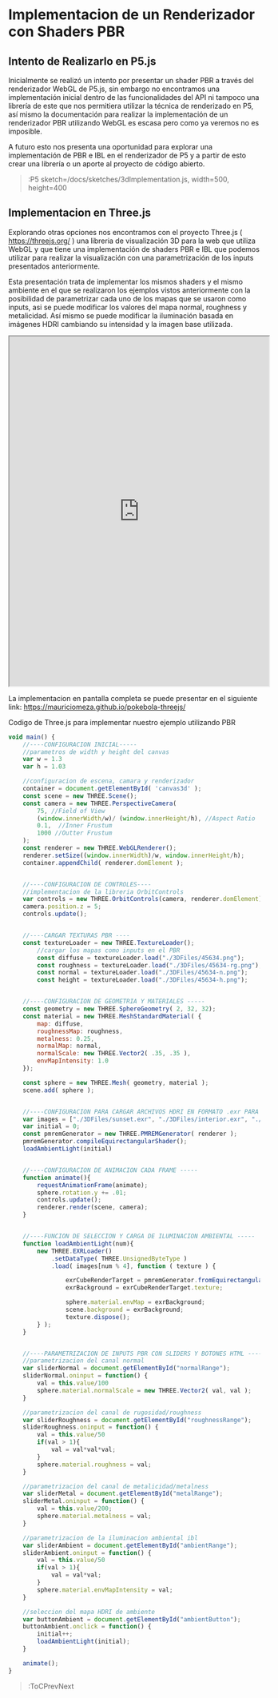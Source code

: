 # Implementacion de un Renderizador con Shaders PBR

## Intento de Realizarlo en P5.js
Inicialmente se realizó un intento por presentar un shader PBR a través del renderizador WebGL de P5.js, sin embargo no encontramos una implementación inicial dentro de las funcionalidades del API ni tampoco una librería de este que nos permitiera utilizar la técnica de renderizado en P5, así mismo la documentación para realizar la implementación de un renderizador PBR utilizando WebGL es escasa pero como ya veremos no es imposible.

A futuro esto nos presenta una oportunidad para explorar una implementación de PBR e IBL en el renderizador de P5 y a partir de esto crear una librería o un aporte al proyecto de código abierto.

> :P5 sketch=/docs/sketches/3dImplementation.js, width=500, height=400

## Implementacion en Three.js
Explorando otras opciones nos encontramos con el proyecto Three.js ( https://threejs.org/ ) una libreria de visualización 3D para la web que utiliza WebGL y que tiene una implementación de shaders PBR e IBL que podemos utilizar para realizar la visualización con una parametrización de los inputs presentados anteriormente.

Esta presentación trata de implementar los mismos shaders y el mismo ambiente en el que se realizaron los ejemplos vistos anteriormente con la posibilidad de parametrizar cada uno de los mapas que se usaron como inputs, asi se puede modificar los valores del mapa normal, roughness y metalicidad. Así mismo se puede modificar la iluminación basada en imágenes HDRI cambiando su intensidad y la imagen base utilizada.
 
<iframe
	id="inlineFrameExample"
    title="Inline Frame Example"
    width="520"
    height="700"
    src="https://mauriciomeza.github.io/pokebola-threejs/">
</iframe>

La implementacion en pantalla completa se puede presentar en el siguiente link: <https://mauriciomeza.github.io/pokebola-threejs/>

Codigo de Three.js para implementar nuestro ejemplo utilizando PBR
```js | 3d.js
void main() {
	//----CONFIGURACION INICIAL-----
	//parametros de width y height del canvas
	var w = 1.3
	var h = 1.03

	//configuracion de escena, camara y renderizador
	container = document.getElementById( 'canvas3d' );
	const scene = new THREE.Scene();
	const camera = new THREE.PerspectiveCamera(
		75, //Field of View
		(window.innerWidth/w)/ (window.innerHeight/h), //Aspect Ratio
		0.1,  //Inner Frustum
		1000 //Outter Frustum
	);
	const renderer = new THREE.WebGLRenderer();
	renderer.setSize((window.innerWidth)/w, window.innerHeight/h);
	container.appendChild( renderer.domElement );


	//----CONFIGURACION DE CONTROLES----
	//implementacion de la libreria OrbitControls
	var controls = new THREE.OrbitControls(camera, renderer.domElement);
	camera.position.z = 5;	
	controls.update();


	//----CARGAR TEXTURAS PBR ----
	const textureLoader = new THREE.TextureLoader();
		//cargar los mapas como inputs en el PBR
		const diffuse = textureLoader.load("./3DFiles/45634.png");
		const roughness = textureLoader.load("./3DFiles/45634-rg.png");
		const normal = textureLoader.load("./3DFiles/45634-n.png");
		const height = textureLoader.load("./3DFiles/45634-h.png");


	//----CONFIGURACION DE GEOMETRIA Y MATERIALES -----
	const geometry = new THREE.SphereGeometry( 2, 32, 32);
	const material = new THREE.MeshStandardMaterial( {
		map: diffuse, 
		roughnessMap: roughness, 
		metalness: 0.25,
		normalMap: normal,
		normalScale: new THREE.Vector2( .35, .35 ),
		envMapIntensity: 1.0
	});

	const sphere = new THREE.Mesh( geometry, material );
	scene.add( sphere );


	//----CONFIGURACION PARA CARGAR ARCHIVOS HDRI EN FORMATO .exr PARA IBL -----
	var images = ["./3DFiles/sunset.exr", "./3DFiles/interior.exr", "./3DFiles/studio.exr", "./3DFiles/courtyard.exr"]
	var initial = 0;
	const pmremGenerator = new THREE.PMREMGenerator( renderer );
	pmremGenerator.compileEquirectangularShader();
	loadAmbientLight(initial)


	//----CONFIGURACION DE ANIMACION CADA FRAME -----
	function animate(){
		requestAnimationFrame(animate);
		sphere.rotation.y += .01;
	 	controls.update();
		renderer.render(scene, camera);
	}


	//----FUNCION DE SELECCION Y CARGA DE ILUMINACION AMBIENTAL -----
	function loadAmbientLight(num){
		new THREE.EXRLoader()
			.setDataType( THREE.UnsignedByteType )
			.load( images[num % 4], function ( texture ) {

				exrCubeRenderTarget = pmremGenerator.fromEquirectangular( texture );
				exrBackground = exrCubeRenderTarget.texture;

				sphere.material.envMap = exrBackground;
				scene.background = exrBackground;
				texture.dispose();
		} );
	}


	//----PARAMETRIZACION DE INPUTS PBR CON SLIDERS Y BOTONES HTML -----
	//parametrizacion del canal normal
	var sliderNormal = document.getElementById("normalRange");
	sliderNormal.oninput = function() {
		val = this.value/100
		sphere.material.normalScale = new THREE.Vector2( val, val ); 
	}

	//parametrizacion del canal de rugosidad/roughness
	var sliderRoughness = document.getElementById("roughnessRange");
	sliderRoughness.oninput = function() {
		val = this.value/50
		if(val > 1){
			val = val*val*val;
		}
		sphere.material.roughness = val; 
	}

	//parametrizacion del canal de metalicidad/metalness
	var sliderMetal = document.getElementById("metalRange");
	sliderMetal.oninput = function() {
		val = this.value/200;
		sphere.material.metalness = val; 
	}

	//parametrizacion de la iluminacion ambiental ibl
	var sliderAmbient = document.getElementById("ambientRange");
	sliderAmbient.oninput = function() {
		val = this.value/50
		if(val > 1){
			val = val*val;
		}
		sphere.material.envMapIntensity = val; 
	}

	//seleccion del mapa HDRI de ambiente
	var buttonAmbient = document.getElementById("ambientButton");
	buttonAmbient.onclick = function() {
		initial++;
		loadAmbientLight(initial);
	}

	animate();
}
```


> :ToCPrevNext
